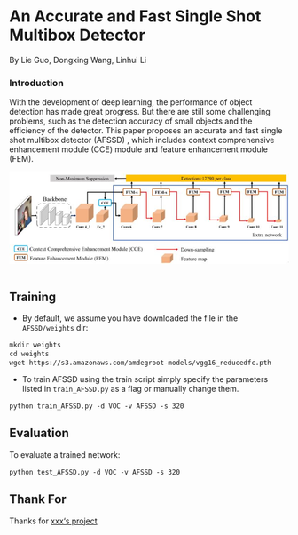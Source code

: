 # An Accurate and Fast Single Shot Multibox Detector

By Lie Guo, Dongxing Wang, Linhui Li 

### Introduction
With the development of deep learning, the performance of object detection has made great progress. But there are still some challenging problems, such as the detection accuracy of small objects and the efficiency of the detector. This paper proposes an accurate and fast single shot multibox detector (AFSSD) , which includes context comprehensive enhancement module (CCE) module and feature enhancement module (FEM). 

<img align="right" src="https://github.com/wdxpython/AFSSD/blob/master/img/1827104176.jpg">
&nbsp;
&nbsp;

## Training

- By default, we assume you have downloaded the file in the `AFSSD/weights` dir:
```Shell
mkdir weights
cd weights
wget https://s3.amazonaws.com/amdegroot-models/vgg16_reducedfc.pth
```

- To train AFSSD using the train script simply specify the parameters listed in `train_AFSSD.py` as a flag or manually change them.
```Shell
python train_AFSSD.py -d VOC -v AFSSD -s 320 
```
## Evaluation
To evaluate a trained network:

```Shell
python test_AFSSD.py -d VOC -v AFSSD -s 320 
```

## Thank For
   Thanks for [xxx‘s project](https://github.com/ruinmessi/RFBNet) 

